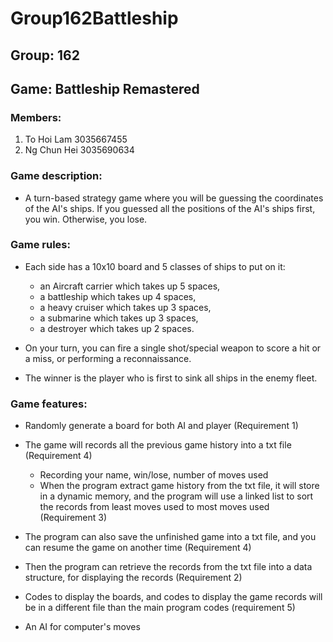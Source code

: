 # Group162Battleship

## Group: 162
## Game: Battleship Remastered
### Members:
1. To Hoi Lam 3035667455
2. Ng Chun Hei 3035690634

### Game description:
* A turn-based strategy game where you will be guessing the coordinates of the AI's ships. If you guessed all the positions of the AI's ships first, you win. Otherwise, you lose.

###  Game rules:
* Each side has a 10x10 board and 5 classes of ships to put on it:
    * an Aircraft carrier which takes up 5 spaces,
    * a battleship which takes up 4 spaces,
    * a heavy cruiser which takes up 3 spaces,
    * a submarine which takes up 3 spaces,
    * a destroyer which takes up 2 spaces.


* On your turn, you can fire a single shot/special weapon to score a hit or a miss, or performing a reconnaissance.

* The winner is the player who is first to sink all ships in the enemy fleet.

### Game features:
* Randomly generate a board for both AI and player (Requirement 1)

* The game will records all the previous game history into a txt file (Requirement 4)
    * Recording your name, win/lose, number of moves used
    * When the program extract game history from the txt file, it will store in a dynamic memory, and the program will use a linked list to sort the records from least moves used to most moves used (Requirement 3)


* The program can also save the unfinished game into a txt file, and you can resume the game on another time (Requirement 4)

* Then the program can retrieve the records from the txt file into a data structure, for displaying the records (Requirement 2)

* Codes to display the boards, and codes to display the game records will be in a different file than the main program codes (requirement 5)

* An AI for computer's moves
